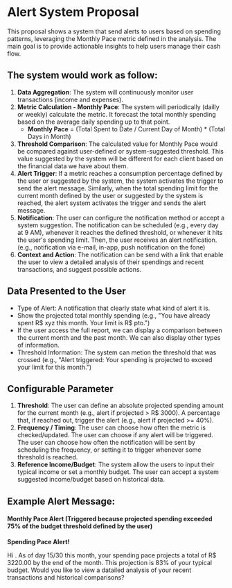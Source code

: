 # Alert System Proposal

This proposal shows a system that send alerts to users based on spending patterns, leveraging the Monthly Pace metric defined in the analysis. The main goal is to provide actionable insights to help users manage their cash flow.

## The system would work as follow:

1. **Data Aggregation**: The system will continuously monitor user transactions (income and expenses).
2. **Metric Calculation - Monthly Pace**: The system will periodically (dailly or weekly) calculate the metric. It forecast the total monthly spending based on the average daily spending up to that point.
    - **Monthly Pace** = (Total Spent to Date / Current Day of Month) * (Total Days in Month)
3. **Threshold Comparison**: The calculated value for Monthly Pace would be compared against user-defined or system-suggested threshold. This value suggested by the system will be different for each client based on the financial data we have about them.
4. **Alert Trigger**: If a metric reaches a consumption percentage defined by the user or suggested by the system, the system activates the trigger to send the alert message. Similarly, when the total spending limit for the current month defined by the user or suggested by the system is reached, the alert system activates the trigger and sends the alert message.
5. **Notification**: The user can configure the notification method or accept a system suggestion. The notification can be scheduled (e.g., every day at 9 AM), whenever it reaches the defined threshold, or whenever it hits the user's spending limit. Then, the user receives an alert notification. (e.g., notification via e-mail, in-app, push notification on the fone)
6. **Context and Action**: The notification can be send with a link that enable the user to view a detailed analysis of their spendings and recent transactions, and suggest possible actions.

## Data Presented to the User

- Type of Alert: A notification that clearly state what kind of alert it is.
- Show the projected total monthly spending (e.g., "You have already spent R$ xyz this month. Your limit is R$ pto.")
- If the user access the full report, we can display a comparison between the current month and the past month. We can also display other types of information.
- Threshold Information: The system can metion the threshold that was crossed (e.g., "Alert triggered: Your spending is projected to exceed your limit for this month.")

## Configurable Parameter

1. **Threshold**: The user can define an absolute projected spending amount for the current month (e.g., alert if projected > R$ 3000). A percentage that, if reached out, trigger the alert (e.g., alert if projected >= 40%).
2. **Frequency / Timing**: The user can choose how often the metric is checked/updated. The user can choose if any alert will be triggered. The user can choose how often the notification will be sent by scheduling the frequency, or setting it to trigger whenever some threshold is reached.
3. **Reference Income/Budget**: The system allow the users to input their typical income or set a monthly budget. The user can accept a system suggested income/budget based on historical data.

## Example Alert Message:

#### Monthly Pace Alert (Triggered because projected spending exceeded 75% of the budget threshold defined by the user)

**Spending Pace Alert!**

Hi <name>. As of day 15/30 this month, your spending pace projects a total of R$ 3220.00 by the end of the month. This projection is 83% of your typical budget.
Would you like to view a datailed analysis of your recent transactions and historical comparisons?